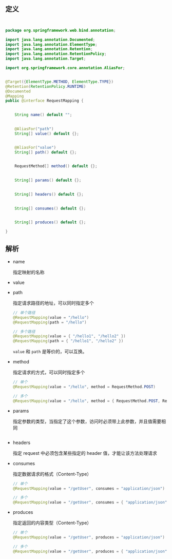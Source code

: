 
## 定义

```java


package org.springframework.web.bind.annotation;

import java.lang.annotation.Documented;
import java.lang.annotation.ElementType;
import java.lang.annotation.Retention;
import java.lang.annotation.RetentionPolicy;
import java.lang.annotation.Target;

import org.springframework.core.annotation.AliasFor;


@Target({ElementType.METHOD, ElementType.TYPE})
@Retention(RetentionPolicy.RUNTIME)
@Documented
@Mapping
public @interface RequestMapping {

	
	String name() default "";

	
	@AliasFor("path")
	String[] value() default {};


	@AliasFor("value")
	String[] path() default {};

	
	RequestMethod[] method() default {};

	
	String[] params() default {};

	
	String[] headers() default {};

	
	String[] consumes() default {};

	
	String[] produces() default {};

}

```

## 解析

* name

   指定映射的名称
   
* value
* path

    指定请求路径的地址，可以同时指定多个
    
    ```java
    // 单个路径
    @RequestMapping(value = "/hello")
    @RequestMapping(path = "/hello")
    
    // 多个路径
    @RequestMapping(value = { "/hello1", "/hello2" })
    @RequestMapping(path = { "/hello1", "/hello2" })
    
    ```
    
    `value` 和 `path` 是等价的，可以互换。
    
* method

    指定请求的方式，可以同时指定多个
    
    ```java
    // 单个
    @RequestMapping(value = "/hello", method = RequestMethod.POST)
    
    // 多个
    @RequestMapping(value = "/hello", method = { RequestMethod.POST, RequestMethod.GET)
    ```
* params
    
    指定参数的类型，当指定了这个参数，访问时必须带上此参数，并且值需要相同

    ```java
    
    ```
* headers

    指定 request 中必须包含某些指定的 header 值，才能让该方法处理请求
    
* consumes

    指定数据请求的格式（Content-Type）
    
    ```java
    // 单个
    @RequestMapping(value = "/getUser", consumes = "application/json")
    
    // 多个
    @RequestMapping(value = "/getUser", consumes = { "application/json", "application/xml")
    ```
* produces

    指定返回的内容类型（Content-Type）
    
    ```java
    // 单个
    @RequestMapping(value = "/getUser", produces = "application/json")
    
    // 多个
    @RequestMapping(value = "/getUser", produces = { "application/json", "application/xml")
    ```
